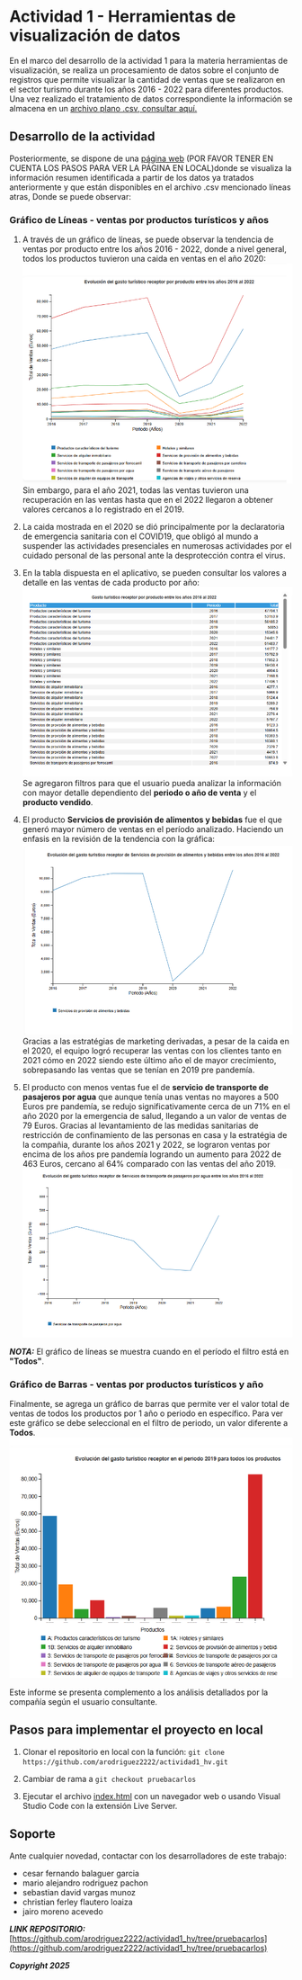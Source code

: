 # Actividad 1 - Herramientas de visualización de datos

En el marco del desarrollo de la actividad 1 para la materia herramientas de visualización, se realiza un procesamiento de datos sobre el conjunto de registros que permite visualizar la cantidad de ventas que se realizaron en el sector turismo durante los años 2016 - 2022 para diferentes productos. Una vez realizado el tratamiento de datos correspondiente la información se almacena en un [archivo plano .csv, consultar aquí.](/source/data/01001.csv)

## Desarrollo de la actividad

Posteriormente, se dispone de una [página web](/index.html) (POR FAVOR TENER EN CUENTA LOS PASOS PARA VER LA PÁGINA EN LOCAL)donde se visualiza la información resumen identificada a partir de los datos ya tratados anteriormente y que están disponibles en el archivo .csv mencionado líneas atras, Donde se puede observar:

### Gráfico de Líneas - ventas por productos turísticos y años

1. A través de un gráfico de líneas, se puede observar la tendencia de ventas por producto entre los años 2016 - 2022, donde a nivel general, todos los productos tuvieron una caida en ventas en el año 2020:
![Gráfico de Líneas](/source/photo/Ventas_productos_year.png "Gráfico de Líneas")
Sin embargo, para el año 2021, todas las ventas tuvieron una recuperación en las ventas hasta que en el 2022 llegaron a obtener valores cercanos a lo registrado en el 2019.

2. La caida mostrada en el 2020 se dió principalmente por la declaratoria de emergencia sanitaria con el COVID19, que obligó al mundo a suspender las actividades presenciales en numerosas actividades por el cuidado personal de las personal ante la desprotección contra el virus.

3. En la tabla dispuesta en el aplicativo, se pueden consultar los valores a detalle en las ventas de cada producto por año:
![tabla de datos](/source/photo/tabla_productos.png)
Se agregaron filtros para que el usuario pueda analizar la información con mayor detalle dependiento del **periodo o año de venta** y el **producto vendido**.

4. El producto **Servicios de provisión de alimentos y bebidas** fue el que generó mayor número de ventas en el período analizado. Haciendo un enfasis en la revisión de la tendencia con la gráfica: ![Servicios de provisión de alimentos y bebidas](/source/photo/servicio_provi_aliment_bebidas.png)
Gracias a las estratégias de marketing derivadas, a pesar de la caida en el 2020, el equipo logró recuperar las ventas con los clientes tanto en 2021 cómo en 2022 siendo este último año el de mayor crecimiento, sobrepasando las ventas que se tenían en 2019 pre pandemía. 

5. El producto con menos ventas fue el de **servicio de transporte de pasajeros por agua** que aunque tenía unas ventas no mayores a 500 Euros pre pandemía, se redujo significativamente cerca de un 71% en el año 2020 por la emergencia de salud, llegando a un valor de ventas de 79 Euros. Gracias al levantamiento de las medidas sanitarias de restricción de confinamiento de las personas en casa y la estratégia de la compañia, durante los años 2021 y 2022, se lograron ventas por encima de los años pre pandemía logrando un aumento para 2022 de 463 Euros, cercano al 64% comparado con las ventas del año 2019. ![Servicios de transporte de pasajeros por agua](/source/photo/servicio_transporte_pasa_agua.png)

***NOTA:*** El gráfico de líneas se muestra cuando en el período el filtro está en **"Todos"**.

### Gráfico de Barras - ventas por productos turísticos y año

Finalmente, se agrega un gráfico de barras que permite ver el valor total de ventas de todos los productos por 1 año o periodo en específico. Para ver este gráfico se debe seleccional en el filtro de periodo, un valor diferente a **Todos**. 
![Gráfico de barras por producto - año 2019 pre pandemia](/source/photo/diagrama_barras_year.png)

Este informe se presenta complemento a los análisis detallados por la compañía según el usuario consultante.


## Pasos para implementar el proyecto en local

1. Clonar el repositorio en local con la función:
`git clone https://github.com/arodriguez2222/actividad1_hv.git`

2. Cambiar de rama a `git checkout pruebacarlos`

3. Ejecutar el archivo [index.html](index.html) con un navegador web o usando Visual Studio Code con la extensión Live Server.



## Soporte

Ante cualquier novedad, contactar con los desarrolladores de este trabajo:


- cesar fernando balaguer garcia
- mario alejandro rodriguez pachon
- sebastian david vargas munoz
- christian ferley flautero loaiza
- jairo moreno acevedo



***LINK REPOSITORIO:*** [https://github.com/arodriguez2222/actividad1_hv/tree/pruebacarlos](https://github.com/arodriguez2222/actividad1_hv/tree/pruebacarlos)



***Copyright 2025***
